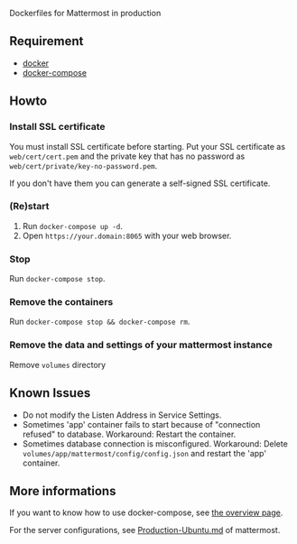 Dockerfiles for Mattermost in production

## Requirement

* [docker]
* [docker-compose]

## Howto

### Install SSL certificate

You must install SSL certificate before starting. Put your SSL certificate as
`web/cert/cert.pem` and the private key that has no password as
`web/cert/private/key-no-password.pem`.

If you don't have them you can generate a self-signed SSL certificate.

### (Re)start

1. Run `docker-compose up -d`.
2. Open `https://your.domain:8065` with your web browser.

### Stop

Run `docker-compose stop`.

### Remove the containers

Run `docker-compose stop && docker-compose rm`.

### Remove the data and settings of your mattermost instance

Remove `volumes` directory

## Known Issues

* Do not modify the Listen Address in Service Settings.
* Sometimes 'app' container fails to start because of "connection refused" to
  database. Workaround: Restart the container.
* Sometimes database connection is misconfigured. Workaround: Delete
  `volumes/app/mattermost/config/config.json` and restart the 'app' container.

## More informations

If you want to know how to use docker-compose, see [the overview
page](https://docs.docker.com/compose).

For the server configurations, see [Production-Ubuntu.md] of mattermost.

[docker]: http://docs.docker.com/engine/installation/
[docker-compose]: https://docs.docker.com/compose/install/
[Production-Ubuntu.md]: https://github.com/mattermost/platform/blob/master/doc/install/Production-Ubuntu.md
